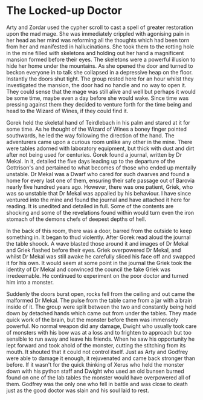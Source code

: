 # The Locked-up Doctor

Arty and Zordar used the cypher scroll to cast a spell of greater restoration upon the mad mage. She was immediately crippled with agonising pain in her head as her mind was reforming all the thoughts which had been torn from her and manifested in hallucinations. She took them to the rotting hole in the mine filled with skeletons and holding out her hand a magnificent mansion formed before their eyes. The skeletons were a powerful illusion to hide her home under the mountains. As she opened the door and turned to beckon everyone in to talk she collapsed in a depressive heap on the floor. Instantly the doors shut tight. The group rested here for an hour whilst they investigated the mansion, the door had no handle and no way to open it. They could sense that the mage was still alive and well but perhaps it would be some time, maybe even a day before she would wake. Since time was pressing against them they decided to venture forth for the time being and head to the Wizard of Wines, if they could find it.

Gorek held the skeletal hand of Teirdlebach in his palm and stared at it for some time. As he thought of the Wizard of Wines a boney finger pointed southwards, he led the way following the direction of the hand. The adventurers came upon a curious room unlike any other in the mine. There were tables adorned with laboratory equipment, but thick with dust and dirt after not being used for centuries. Gorek found a journal, written by Dr Mekal. In it, detailed the five days leading up to the departure of the Gottrison's and pertained to what becomes of those who ended up mentally unstable. Dr Mekal was a Dwarf who cared for such dwarves and found a home for every last one of them, ensuring their safe passage out of Barovia nearly five hundred years ago. However, there was one patient, Griek, who was so unstable that Dr Mekal was appalled by his behaviour. I have since ventured into the mine and found the journal and have attached it here for reading. It is unedited and detailed in full. Some of the contents are shocking and some of the revelations found within would turn even the iron stomach of the demons chefs of deepest depths of hell.

In the back of this room, there was a door, barred from the outside to keep something in. It began to thud violently. After Gorek read aloud the journal the table shoock. A wave blasted those around it and images of Dr Mekal and Griek flashed before their eyes. Griek overpowered Dr Mekal, and whilst Dr Mekal was still awake he carefully sliced his face off and swapped it for his own. It would seem at some point in the journal the Griek took the identity of Dr Mekal and convinced the council the fake Griek was irredeemable. He continued to experiment on the poor doctor and turned him into a monster.

Suddenly the doors burst open, rocks fell from the ceiling and out came the malformed Dr Mekal. The pulse from the table came from a jar with a brain inside of it. The group were split between the two and constantly being held down by detached hands which came out from under the tables. They made quick work of the brain, but the monster before them was immensely powerful. No normal weapon did any damage, Dwight who usually took care of monsters with his bow was at a loss and to frighten to approach but too sensible to run away and leave his friends. When he saw his opportunity he lept forward and took ahold of the monster, cutting the stitching from its mouth. It shouted that it could not control itself. Just as Arty and Godfrey were able to damage it enough, it rejuvenated and came back stronger than before. If it wasn't for the quick thinking of Xerus who held the monster down with his python staff and Dwight who used an old bunsen burned found on one of the lab tables the monster would have overpowered all of them. Godfrey was the only one who fell in battle and was close to death just as the good doctor was slain and his soul laid to rest.